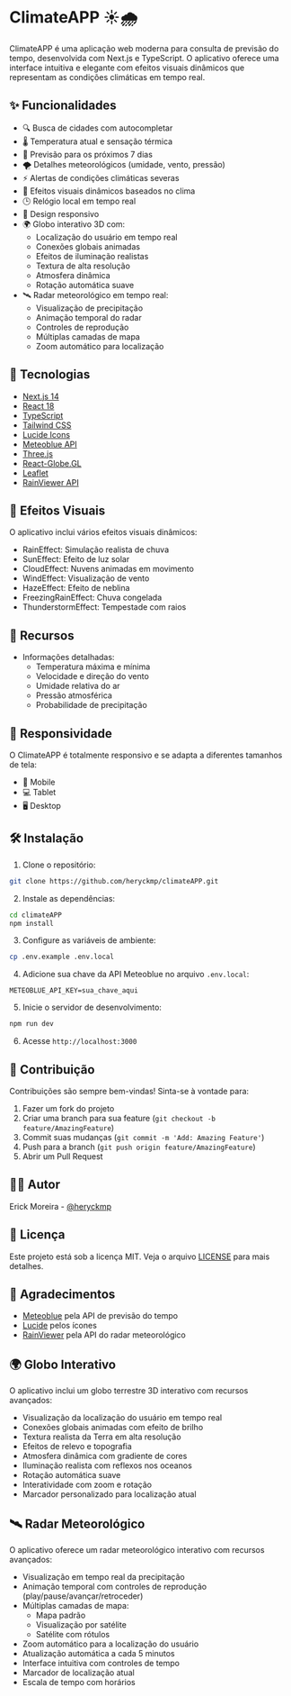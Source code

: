 # ClimateAPP ☀️🌧️

ClimateAPP é uma aplicação web moderna para consulta de previsão do tempo, desenvolvida com Next.js e TypeScript. O aplicativo oferece uma interface intuitiva e elegante com efeitos visuais dinâmicos que representam as condições climáticas em tempo real.

## ✨ Funcionalidades

- 🔍 Busca de cidades com autocompletar
- 🌡️ Temperatura atual e sensação térmica
- 📅 Previsão para os próximos 7 dias
- 🌪️ Detalhes meteorológicos (umidade, vento, pressão)
- ⚡ Alertas de condições climáticas severas
- 🎨 Efeitos visuais dinâmicos baseados no clima
- 🕒 Relógio local em tempo real
- 📱 Design responsivo
- 🌍 Globo interativo 3D com:
  - Localização do usuário em tempo real
  - Conexões globais animadas
  - Efeitos de iluminação realistas
  - Textura de alta resolução
  - Atmosfera dinâmica
  - Rotação automática suave
- 🛰️ Radar meteorológico em tempo real:
  - Visualização de precipitação
  - Animação temporal do radar
  - Controles de reprodução
  - Múltiplas camadas de mapa
  - Zoom automático para localização

## 🚀 Tecnologias

- [Next.js 14](https://nextjs.org/)
- [React 18](https://reactjs.org/)
- [TypeScript](https://www.typescriptlang.org/)
- [Tailwind CSS](https://tailwindcss.com/)
- [Lucide Icons](https://lucide.dev/)
- [Meteoblue API](https://www.meteoblue.com/)
- [Three.js](https://threejs.org/)
- [React-Globe.GL](https://github.com/vasturiano/react-globe.gl)
- [Leaflet](https://leafletjs.com/)
- [RainViewer API](https://www.rainviewer.com/)

## 🎨 Efeitos Visuais

O aplicativo inclui vários efeitos visuais dinâmicos:
- RainEffect: Simulação realista de chuva
- SunEffect: Efeito de luz solar
- CloudEffect: Nuvens animadas em movimento
- WindEffect: Visualização de vento
- HazeEffect: Efeito de neblina
- FreezingRainEffect: Chuva congelada
- ThunderstormEffect: Tempestade com raios

## 🌟 Recursos

- Informações detalhadas:
  - Temperatura máxima e mínima
  - Velocidade e direção do vento
  - Umidade relativa do ar
  - Pressão atmosférica
  - Probabilidade de precipitação

## 📱 Responsividade

O ClimateAPP é totalmente responsivo e se adapta a diferentes tamanhos de tela:
- 📱 Mobile
- 💻 Tablet
- 🖥️ Desktop

## 🛠️ Instalação

1. Clone o repositório:
```bash
git clone https://github.com/heryckmp/climateAPP.git
```

2. Instale as dependências:
```bash
cd climateAPP
npm install
```

3. Configure as variáveis de ambiente:
```bash
cp .env.example .env.local
```

4. Adicione sua chave da API Meteoblue no arquivo `.env.local`:
```env
METEOBLUE_API_KEY=sua_chave_aqui
```

5. Inicie o servidor de desenvolvimento:
```bash
npm run dev
```

6. Acesse `http://localhost:3000`

## 🤝 Contribuição

Contribuições são sempre bem-vindas! Sinta-se à vontade para:

1. Fazer um fork do projeto
2. Criar uma branch para sua feature (`git checkout -b feature/AmazingFeature`)
3. Commit suas mudanças (`git commit -m 'Add: Amazing Feature'`)
4. Push para a branch (`git push origin feature/AmazingFeature`)
5. Abrir um Pull Request

## 👨‍💻 Autor

Erick Moreira - [@heryckmp](https://github.com/heryckmp)

## 📄 Licença

Este projeto está sob a licença MIT. Veja o arquivo [LICENSE](LICENSE) para mais detalhes.

## 🙏 Agradecimentos

- [Meteoblue](https://www.meteoblue.com/) pela API de previsão do tempo
- [Lucide](https://lucide.dev/) pelos ícones
- [RainViewer](https://www.rainviewer.com/) pela API do radar meteorológico

## 🌍 Globo Interativo

O aplicativo inclui um globo terrestre 3D interativo com recursos avançados:
- Visualização da localização do usuário em tempo real
- Conexões globais animadas com efeito de brilho
- Textura realista da Terra em alta resolução
- Efeitos de relevo e topografia
- Atmosfera dinâmica com gradiente de cores
- Iluminação realista com reflexos nos oceanos
- Rotação automática suave
- Interatividade com zoom e rotação
- Marcador personalizado para localização atual

## 🛰️ Radar Meteorológico

O aplicativo oferece um radar meteorológico interativo com recursos avançados:
- Visualização em tempo real da precipitação
- Animação temporal com controles de reprodução (play/pause/avançar/retroceder)
- Múltiplas camadas de mapa:
  - Mapa padrão
  - Visualização por satélite
  - Satélite com rótulos
- Zoom automático para a localização do usuário
- Atualização automática a cada 5 minutos
- Interface intuitiva com controles de tempo
- Marcador de localização atual
- Escala de tempo com horários